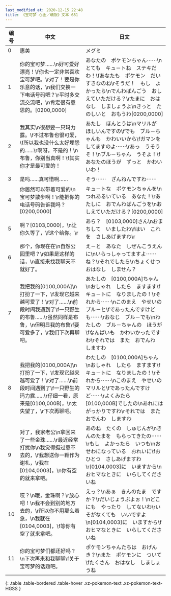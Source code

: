 ```yaml
---
last_modified_at: 2020-12-15 22:48
title: 《宝可梦 心金／魂银》文本 681
---
```

| 编号 | 中文 | 日文 |
| ---- | ---- | ---- |
| 0 | 惠美 | メグミ |
| 1 | 你的宝可梦……\n好可爱好漂亮！\f你也一定非常喜欢宝可梦吧。\r对了！要是你乐意的话，\n我们交换一下电话号码吧？\r平时多交流交流吧，\n肯定很有意思的。[0200,0000] | あなたの　ポケモンちゃん⋯⋯\nとても　キュ－トね　ステキだわ！\fあなたも　ポケモン　だいすきなのね\rそうだ！　もし　よかったら\nでんわばんごう　おしえていただける？\rたまに　おはなし　しましょうよ\nきっと　たのしいと　おもうわ[0200,0000] |
| 2 | 我其实\n很想要一只玛力露。\f不过布鲁也很可爱，\f所以我也没什么太好埋怨的……\r啊呀，不是的！\n布鲁，你别当真啊！\f其实你才是最可爱的！ | あたし　ほんとうは\nマリルが　ほしいんですの\fでも　ブル－ちゃんも　かわいいから\fガマンを　してますのよ⋯⋯\rあっ　うそうそ！\nブル－ちゃん　うそよ！\fあなたのほうが　ずっと　かわいいわ！ |
| 3 | 是吗……真可惜啊…… | そう⋯⋯　ざんねんですわ⋯⋯ |
| 4 | 你居然可以带着可爱的\n宝可梦散步啊！\r能把你的电话号码告诉我吗？[0200,0000] | キュ－トな　ポケモンちゃんを\nつれあるいている　あなた！\rあたしに　おでんわばんごうを\nおしえていただける？[0200,0000] |
| 5 | 啊？[0103,0000]，\n让你久等了，\f这个给你。\r | あら？　[0103,0000]さん\nおまちして　いましたわ\fはい　これを　さしあげますわ\r |
| 6 | 那个，你现在在\n自然公园里吧？\r如果是这样的话，\n直接来找我聊天不就好了。 | え－と　あなた　しぜんこうえんに\nいらっしゃってますよ⋯⋯ね？\rそれでしたら\nちょくせつ　おはなし　しません？ |
| 7 | 我把我的[0100,000A]\n打扮了一下，\f发现它越来越可爱了！\r对了……\n前段时间我遇到了\f一只野生的布鲁……\r虽然同样是布鲁，\n但明显我的布鲁\f要可爱多了，\r我们下次再聊吧。 | あたしの　[0100,000A]ちゃん\nおしゃれ　したら　ますます\fキュ－トに　なりましたの！\rそれから⋯⋯\nこのまえ　やせいの　ブル－と\fであったんですけども⋯⋯\rおなじ　ブル－でも\nわたしの　ブル－ちゃんの　ほうが\fなんばいも　かわいかったですわ\rそれでは　また　おでんわ　しますわ |
| 8 | 我把我的[0100,000A]\n打扮了一下，\f发现它越来越可爱了！\r对了……\n前段时间遇到了\f一只野生的玛力露……\r仔细一看，原来是[0100,000B]，\n太失望了，\r下次再聊吧。 | わたしの　[0100,000A]ちゃん\nおしゃれ　したら　ますます\fキュ－トに　なりましたの！\rそれから⋯⋯\nこのまえ　やせいの　マリルと\fであったんですけど⋯⋯\rよくみたら　[0100,000B]でしたの\nあれには　がっかりですわ\rそれでは　また　おでんわ　しますわ |
| 9 | 对了，我家老公\n拿回来了一些金珠……\r最近经常打扰你\n我觉得挺过意不去的，\f我想送你一颗作为谢礼，\r我在[0104,0003]，\n你有空的就来拿吧。 | あのね　たくの　しゅじんが\nきんのたまを　もらってきたの⋯⋯\rもし　よかったら　いつも\nおせわになっている　おれいに\fおひとつ　さしあげますわ\r[0104,0003]に　いますから\nおヒマなときに　いらしてくださいね |
| 10 | 哎？\n哦，金珠啊？\r放心吧！\n我不会到别的地方去的，\r所以你不用那么着急，\n我就在[0104,0003]，\f等你有空了就来拿吧。 | えっ？\nあぁ　きんのたま　ですか？\rだいじょうぶよぉ！\nどこにも　やったり　してないわ\rいそがなくても　いいですよ\n[0104,0003]に　いますから\fおヒマなときに　いらしてくださいね |
| 11 | 你的宝可梦们都还好吗？\n下次再来和我聊聊\f关于宝可梦的话题吧。 | ポケモンちゃんたちは　おげんき？\nまた　ポケモンに　ついて\fたくさん　おはなし　しましょうね |
{: .table .table-bordered .table-hover .xz-pokemon-text .xz-pokemon-text-HGSS }